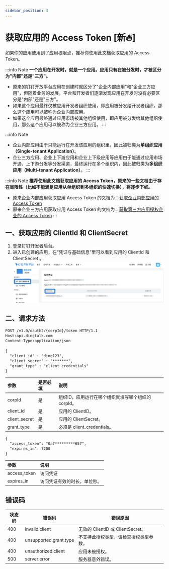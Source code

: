 ```yaml
---
sidebar_position: 3
---
```


# 获取应用的 Access Token [新🔥]

如果你的应用使用到了应用权限点，推荐你使用此文档获取应用的 Access Token。

:::info Note
**一个应用在开发时，就是一个应用。应用只有在被分发时，才被区分为"内部"还是"三方"。**
- 原来的钉钉开放平台应用在创建时就区分了"企业内部应用"和"企业三方应用"，但随着业务的发展，平台和开发者们逐渐发现应用在开发时没有必要区分是"内部"还是"三方"。
- 如果这个应用最终仅被应用开发者组织使用，即应用被分发给开发者组织，那么这个应用可以被称为企业内部应用。
- 如果这个应用最终通过应用市场被其他组织使用，即应用被分发给其他组织使用，那么这个应用可以被称为企业三方应用。
:::

:::info Note
* 企业内部应用由于只能运行在开发该应用的组织里，因此被归类为**单组织应用（Single-tenant Application）**。
* 企业三方应用、企业上下游应用和企业上下级应用等应用由于能通过应用市场开通、上下游分发等分发渠道，最终运行在多个组织内，因此被归类为**多组织应用（Multi-tenant Application）**。
:::

:::info Note
**推荐使用此文档获取应用的 Access Token，原来的一些文档由于存在局限性（比如不能满足应用从单组织到多组织的快速切换），将逐步下线。**
- 原来企业内部应用获取应用 Access Token 的文档为：[获取企业内部应用的 Access Token](https://open.dingtalk.com/document/orgapp/obtain-the-access_token-of-an-internal-app)
- 原来企业三方应用获取应用 Access Token 的文档为：[获取第三方应用授权企业的 Access Token](https://open.dingtalk.com/document/isvapp/obtain-the-access_token-of-the-authorized-enterprise)
:::

## 一、获取应用的 ClientId 和 ClientSecret
1. 登录钉钉开发者后台。
2. 进入已创建的应用，在“凭证与基础信息”里可以看到应用的 ClientId 和 ClientSecret 。
   ![应用的ClientId和ClientSecret](/img/develop/permission/client_id_secret.png)


## 二、请求方法
```http request
POST /v1.0/oauth2/{corpId}/token HTTP/1.1
Host:api.dingtalk.com
Content-Type:application/json

{
  "client_id" : "ding123",
  "client_secret" : "*******",
  "grant_type" : "client_credentials"
}
```

| 参数            | 是否必填 | 说明                             |
|:--------------|:-----|:-------------------------------|
| corpId        | 是    | 组织ID，应用运行在哪个组织就填写哪个组织的 corpId。 |
| client_id     | 是    | 应用的 ClientID。                  |
| client_secret | 是    | 应用的 ClientSecret。              |
| grant_type    | 是    | 必须是 client_credentials。        |


```http title="成功的响应"
{
  "access_token": "0a7*********657",
  "expires_in": 7200
}
```

| 参数           | 说明                             |
|:-------------|:-------------------------------|
| access_token | 访问凭证                           |
| expires_in   | 访问凭证有效的时长，单位秒。                 |


## 错误码

| 状态码 | 错误码                    | 错误原因                         |
|-----|------------------------|------------------------------|
| 400 | invalid.client         | 无效的 ClientID 或 ClientSecret。 |
| 400 | unsupported.grant.type | 不支持此授权类型，请检查授权类型参数。          |
| 400 | unauthorized.client    | 应用未被授权。                      |
| 500 | server.error           | 服务器意外错误。                     |




